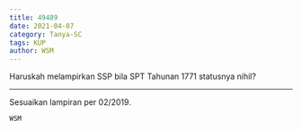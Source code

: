 ```yaml
---
title: 49489
date: 2021-04-07
category: Tanya-SC
tags: KUP
author: WSM
---
```


Haruskah melampirkan SSP bila SPT Tahunan 1771 statusnya nihil?

---

Sesuaikan lampiran per 02/2019.

`WSM`

